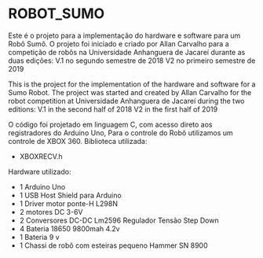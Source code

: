 # ROBOT_SUMO


Este é o projeto para a implementação do hardware e software para um Robô Sumô. 
O projeto foi iniciado e criado por Allan Carvalho para a competição de robôs na Universidade Anhanguera de Jacareí durante as duas edições: 
V.1 no segundo semestre de 2018 
V2 no primeiro semestre de 2019  


This is the project for the implementation of the hardware and software for a Sumo Robot. 
The project was started and created by Allan Carvalho for the robot competition at Universidade Anhanguera de Jacareí during the two editions: 
V.1 in the second half of 2018 
V2 in the first half of 2019


O código foi projetado em linguagem C, com acesso direto aos registradores do Arduino Uno, 
Para o controle do Robô utilizamos um controle de XBOX 360.
Biblioteca utilizada:
* XBOXRECV.h

Hardware utilizado:
* 1 Arduino Uno
* 1 USB Host Shield para Arduino
* 1 Driver motor ponte-H L298N
* 2 motores DC 3-6V
* 2 Conversores DC-DC Lm2596 Regulador Tensão Step Down
* 4 Bateria 18650 9800mah 4.2v
* 1 Bateria 9 v
* 1 Chassi de robô com esteiras pequeno Hammer SN 8900
